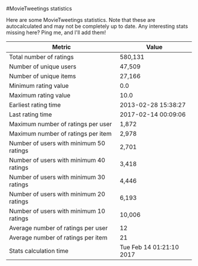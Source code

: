 #MovieTweetings statistics

Here are some MovieTweetings statistics. Note that these are autocalculated and may not be completely up to date. Any interesting stats missing here? Ping me, and I'll add them!

Metric | Value
--- | ---
Total number of ratings                 | 580,131
Number of unique users                  | 47,509
Number of unique items                  | 27,166
Minimum rating value                    | 0.0
Maximum rating value                    | 10.0
Earliest rating time                    | 2013-02-28 15:38:27
Last rating time                        | 2017-02-14 00:09:06
Maximum number of ratings per user      | 1,872
Maximum number of ratings per item      | 2,978
Number of users with minimum 50 ratings | 2,701
Number of users with minimum 40 ratings | 3,418
Number of users with minimum 30 ratings | 4,446
Number of users with minimum 20 ratings | 6,193
Number of users with minimum 10 ratings | 10,006
Average number of ratings per user      | 12
Average number of ratings per item      | 21
Stats calculation time                  | Tue Feb 14 01:21:10 2017

